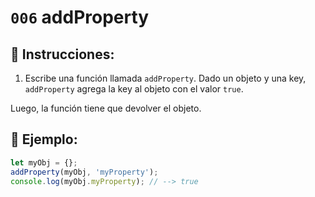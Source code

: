 # `006` addProperty

## 📝 Instrucciones:

1. Escribe una función llamada `addProperty`. Dado un objeto y una key, `addProperty` agrega la key al objeto con el valor `true`.

Luego, la función tiene que devolver el objeto.

## 📎 Ejemplo:

```Javascript
let myObj = {};
addProperty(myObj, 'myProperty');
console.log(myObj.myProperty); // --> true
```
